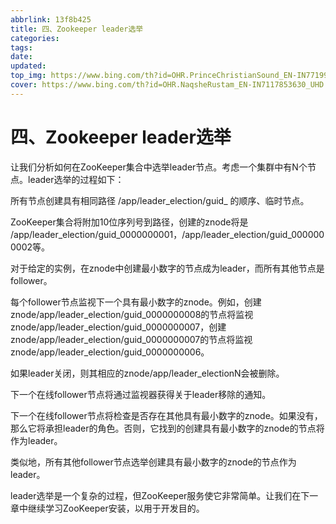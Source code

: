 ```yaml
---
abbrlink: 13f8b425
title: 四、Zookeeper leader选举
categories:
tags:
date:
updated:
top_img: https://www.bing.com/th?id=OHR.PrinceChristianSound_EN-IN7719950776_UHD.jpg
cover: https://www.bing.com/th?id=OHR.NaqsheRustam_EN-IN7117853630_UHD.jpg
---
```

# 四、Zookeeper leader选举

让我们分析如何在ZooKeeper集合中选举leader节点。考虑一个集群中有N个节点。leader选举的过程如下：

所有节点创建具有相同路径 /app/leader_election/guid_ 的顺序、临时节点。

ZooKeeper集合将附加10位序列号到路径，创建的znode将是 /app/leader_election/guid_0000000001，/app/leader_election/guid_0000000002等。

对于给定的实例，在znode中创建最小数字的节点成为leader，而所有其他节点是follower。

每个follower节点监视下一个具有最小数字的znode。例如，创建znode/app/leader_election/guid_0000000008的节点将监视znode/app/leader_election/guid_0000000007，创建znode/app/leader_election/guid_0000000007的节点将监视znode/app/leader_election/guid_0000000006。

如果leader关闭，则其相应的znode/app/leader_electionN会被删除。

下一个在线follower节点将通过监视器获得关于leader移除的通知。

下一个在线follower节点将检查是否存在其他具有最小数字的znode。如果没有，那么它将承担leader的角色。否则，它找到的创建具有最小数字的znode的节点将作为leader。

类似地，所有其他follower节点选举创建具有最小数字的znode的节点作为leader。

leader选举是一个复杂的过程，但ZooKeeper服务使它非常简单。让我们在下一章中继续学习ZooKeeper安装，以用于开发目的。